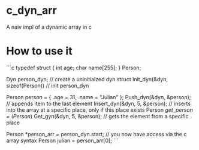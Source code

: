 # c_dyn_arr
A naiv impl of a dynamic array in c

# How to use it
´´´c
typedef struct {
    int age;
    char name[255];
    } Person;

Dyn person_dyn; // create a uninitialzed dyn struct
Init_dyn(&dyn, sizeof(Person)) // init person_dyn

Person person = { .age = 31, .name = "Julian" };
Push_dyn(&dyn, &person); // appends item to the last element
Insert_dyn(&dyn, 5, &person); // inserts into the array at a specific place, only if this place exists
Person *get_person = (Person*) Get_gyn(&dyn, 5, &person); // gets the element from a specific place

Person *person_arr = person_dyn.start; // you now have access via the c array syntax
Person julian = person_arr[0]; 
´´´


